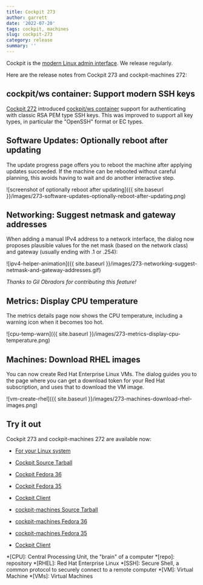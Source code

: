 ```yaml
---
title: Cockpit 273
author: garrett
date: '2022-07-20'
tags: cockpit, machines
slug: cockpit-273
category: release
summary: ''
---
```


Cockpit is the [modern Linux admin interface](https://cockpit-project.org/).
We release regularly.

Here are the release notes from Cockpit 273 and cockpit-machines 272:


## cockpit/ws container: Support modern SSH keys

[Cockpit 272](https://cockpit-project.org/blog/cockpit-272.html) introduced [cockpit/ws container](https://quay.io/repository/cockpit/ws) support for authenticating with classic RSA PEM type SSH keys. This was improved to support all key types, in particular the "OpenSSH" format or EC types.

## Software Updates: Optionally reboot after updating

The update progress page offers you to reboot the machine after applying updates succeeded. If the machine can be rebooted without careful planning, this avoids having to wait and do another interactive step.

![screenshot of optionally reboot after updating]({{ site.baseurl }}/images/273-software-updates-optionally-reboot-after-updating.png)

## Networking: Suggest netmask and gateway addresses

When adding a manual IPv4 address to a network interface, the dialog now proposes plausible values for the net mask (based on the network class) and gateway (usually ending with .1 or .254):

![ipv4-helper-animation]({{ site.baseurl }}/images/273-networking-suggest-netmask-and-gateway-addresses.gif)

_Thanks to Gil Obradors for contributing this feature!_

## Metrics: Display CPU temperature

The metrics details page now shows the CPU temperature, including a warning icon when it becomes too hot.

![cpu-temp-warn]({{ site.baseurl }}/images/273-metrics-display-cpu-temperature.png)

## Machines: Download RHEL images

You can now create Red Hat Enterprise Linux VMs. The dialog guides you to the page where you can get a download token for your Red Hat subscription, and uses that to download the VM image.

![vm-create-rhel]({{ site.baseurl }}/images/273-machines-download-rhel-images.png)


## Try it out

Cockpit 273 and cockpit-machines 272 are available now:

* [For your Linux system](https://cockpit-project.org/running.html)

* [Cockpit Source Tarball](https://github.com/cockpit-project/cockpit/releases/tag/273)
* [Cockpit Fedora 36](https://bodhi.fedoraproject.org/updates/?releases=F36&packages=cockpit)
* [Cockpit Fedora 35](https://bodhi.fedoraproject.org/updates/?releases=F35&packages=cockpit)
* [Cockpit Client](https://flathub.org/apps/details/org.cockpit_project.CockpitClient)
* [cockpit-machines Source Tarball](https://github.com/cockpit-project/cockpit-machines/releases/tag/272)
* [cockpit-machines Fedora 36](https://bodhi.fedoraproject.org/updates/?releases=F36&packages=cockpit-machines)
* [cockpit-machines Fedora 35](https://bodhi.fedoraproject.org/updates/?releases=F35&packages=cockpit-machines)
* [Cockpit Client](https://flathub.org/apps/details/org.cockpit_project.CockpitClient)

*[CPU]: Central Processing Unit, the "brain" of a computer
*[repo]: repository
*[RHEL]: Red Hat Enterprise Linux
*[SSH]: Secure Shell, a common protocol to securely connect to a remote computer
*[VM]: Virtual Machine
*[VMs]: Virtual Machines